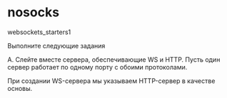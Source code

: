 # nosocks
websockets_starters1

Выполните следующие задания

А. Слейте вместе сервера, обеспечивающие WS и HTTP. Пусть один сервер работает по одному порту с обоими протоколами.

При создании WS-сервера мы указываем HTTP-сервер в качестве основы.
